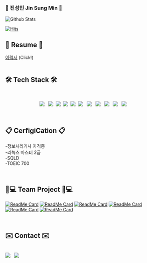 ### 👋 진성민 Jin Sung Min 👋
![Github Stats](https://github-readme-stats.vercel.app/api?username=ssamea&show_icons=true&theme=dracula)

[![Hits](https://hits.seeyoufarm.com/api/count/incr/badge.svg?url=https%3A%2F%2Fgithub.com%2Fchris69223&count_bg=%2379C83D&title_bg=%23555555&icon=&icon_color=%23E7E7E7&title=hits&edge_flat=false)](https://hits.seeyoufarm.com)



## :page_facing_up: Resume :page_facing_up:
[이력서](https://www.notion.so/Resume-d1aa011296d445bd8d03164c677a6f1a) (Click!)
</br>
</br>

## 🛠 Tech Stack 🛠
</br>
 <p align="center"> 
<img src="https://img.shields.io/badge/Android-3DDC84?style=flat-square&logo=Android&logoColor=white"/></a> &nbsp 
<img src="https://img.shields.io/badge/Java-007396?style=flat-square&logo=Java&logoColor=white"/></a>&nbsp
<img src="https://img.shields.io/badge/Kotlin-0095D5?style=flat-square&logo=Kotlin&logoColor=white"/></a>&nbsp
<img src="https://img.shields.io/badge/Python-3766AB?style=flat-square&logo=Python&logoColor=white"/></a>&nbsp 
<img src="https://img.shields.io/badge/Firebase-FFCA28?style=flat-square&logo=Firebase&logoColor=white"/></a>&nbsp
<img src="https://img.shields.io/badge/MySQL-4479A1?style=flat-square&logo=MySQL&logoColor=white"/></a> &nbsp 
<img src="https://img.shields.io/badge/Amazon AWS-232F3E?style=flat-square&logo=Amazon%20AWS&logoColor=white"/></a> &nbsp
<img src="https://img.shields.io/badge/HTML5-E34F26?style=flat-square&logo=HTML5&logoColor=white"/></a> &nbsp
<img src="https://img.shields.io/badge/CSS3-1572B6?style=flat-square&logo=CSS3&logoColor=white"/></a> &nbsp
<img src="https://img.shields.io/badge/JavaScript-F7DF1E?style=flat-square&logo=JavaScript&logoColor=white"/></a> &nbsp
<img src="https://img.shields.io/badge/Node.js-339933?style=flat-square&logo=Node.js&logoColor=white"/></a> &nbsp
 </p>

</br>

## :clipboard: CerfigiCation  :clipboard:
<!--<h3 align="center"> :clipboard: CerfigiCation  :clipboard: </b></h3> -->
<!-- <p align="center"> -->
 -정보처리기사 자격증 </br>
 -리눅스 마스터 2급 </br>
 -SQLD </br>
 -TOEIC 700
<!-- </p> -->

</br>

## 👨💻 Team Project 👨💻
<!-- <h3 align="center"><b>👨💻 Team Project 👨💻</b></h3>-->
<!-- <p align="center"> -->
[![ReadMe Card](https://github-readme-stats.vercel.app/api/pin/?username=ssamea&repo=health-care&theme=dracula)](https://github.com/ssamea/health-care)
[![ReadMe Card](https://github-readme-stats.vercel.app/api/pin/?username=ssamea&repo=Real-time-monitoring-system_Mobile&theme=dracula)](https://github.com/ssamea/Real-time-monitoring-system_Mobile)
[![ReadMe Card](https://github-readme-stats.vercel.app/api/pin/?username=ssamea&repo=Real-time-monitoring-system_RaspberryPI&theme=dracula)](https://github.com/ssamea/Real-time-monitoring-system_RaspberryPI)
[![ReadMe Card](https://github-readme-stats.vercel.app/api/pin/?username=ssamea&repo=MovieInfoApp_Kotlin&theme=dracula)](https://github.com/ssamea/MovieInfoApp_Kotlin)
[![ReadMe Card](https://github-readme-stats.vercel.app/api/pin/?username=ssamea&repo=AndroidCleaner&theme=dracula)](https://github.com/ssamea/AndroidCleaner)
[![ReadMe Card](https://github-readme-stats.vercel.app/api/pin/?username=ssamea&repo=WeatherInfo&theme=dracula)](https://github.com/ssamea/WeatherInfo)
<!-- </p>-->
</br>

## :envelope: Contact :envelope:
<!--<h3 align="center"> :envelope: Contact :envelope: </b></h3> -->

</br>
<!-- <p align="center"> -->
<A href="mailto:wlstjdals3@gmail.com"><img src="https://img.shields.io/badge/Gmail-EA4335?style=flat-square&logo=Gmail&logoColor=white"/></a> &nbsp 
<a href="https://ssameaho94.tistory.com/"/><img src="https://img.shields.io/badge/Tistory-EA4335?style=flat-square&logo=FF4785&logoColor=white"/></a> &nbsp 
<!-- </p>-->
